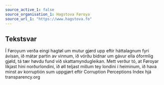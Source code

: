 ```yaml
---
source_active_1: false
source_organisation_1: Hagstova Føroya
source_url_1: "https://www.hagstova.fo"
---
```

## Tekstsvar  
Í Føroyum verða eingi hagtøl um mutur gjørd upp eftir háttalagnum fyri ávísan, ið mátar partin av vinnum, ið vórðu bidnar um gávur ella óformlig gjøld, tá tær høvdu fund við skattamyndugleikan. Mett verður tó, at Føroyar líkjast hini norðurlondini, ið øll teljast millum tey londini í heiminum, ið hava minst av korruptión sum uppgjørt eftir Corruption Perceptions Index hjá transparency.org
